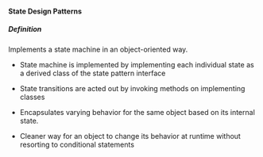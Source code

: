 #### State Design Patterns

##### Definition

Implements a state machine in an object-oriented way. 
* State machine is implemented by implementing each individual state as a derived class of the state pattern interface 
* State transitions are acted out by invoking methods on implementing classes

* Encapsulates varying behavior for the same object based on its internal state. 
* Cleaner way for an object to change its behavior at runtime without resorting to conditional statements
